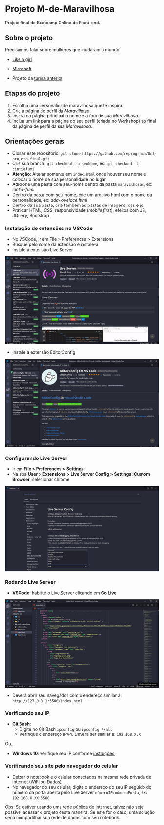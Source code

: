 # Projeto M-de-Maravilhosa

Projeto final do Bootcamp Online de Front-end.

## Sobre o projeto

Precisamos falar sobre mulheres que mudaram o mundo!

- [Like a girl](https://youtu.be/XjJQBjWYDTs)
- [Microsoft](https://youtu.be/tNqSzUdYazw)

- Projeto da [turma anterior](https://reprograma.github.io/CursoOnline-Aula8-Projeto/)

## Etapas do projeto

1. Escolha uma personalidade maravilhosa que te inspira.
2. Crie a página de perfil da _Maravilhosa_.
3. Insera na página principal o nome e a foto de sua _Maravilhosa_.
4. Inclua um link para a página do seu perfil (criada no Workshop) ao final da página de perfil da sua _Maravilhosa_.

## Orientações gerais

- Clonar este repositório: `git clone https://github.com/reprograma/On3-projeto-final.git`
- Crie sua branch: `git checkout -b seuNome`, ex: `git checkout -b cintiafumi`
- **Atenção**: Alterar somente em `index.html` onde houver seu nome e colocar o nome de sua personalidade no lugar
- Adicione uma pasta com seu-nome dentro da pasta `maravilhosas`, ex: _cintia-fumi_
- Dentro da pasta com seu-nome, crie um arquivo html com o nome da personalidade, ex: _ada-lovelace.html_
- Dentro da sua pasta, crie também as pastas de imagens, css e js
- Praticar HTML, CSS, responsividade (_mobile first_), efeitos com JS, JQuery, Bootstrap

### Instalação de extensões no VSCode

- No VSCode, ir em File > Preferences > Extensions
- Busque pelo nome da extensão e instale-a
- Instale a extensão Live Server

<img src='./img/live-server.png' alt='Live Server extension' />

- Instale a extensão EditorConfig

<img src='./img/editorconfig.png' alt='EditorConfig extension' />

### Configurando Live Server

- Ir em **File > Preferences > Settings**
- Na aba **User > Extensions > Live Server Config > Settings: Custom Browser**, selecionar chrome

<img src='./img/live-server-config.png' />

### Rodando Live Server

- **VSCode**: habilite o Live Server clicando em **Go Live**

<img src='./img/live.png' alt='Go Live button' />

- Deverá abrir seu navegador com o endereço similar a: `http://127.0.0.1:5500/index.html`

### Verificando seu IP

- **Git Bash**:
  - Digite no Git Bash `ipconfig` ou `ipconfig //all`
  - Verifique o endereço IPv4. Deverá ser similar a: `192.168.X.X`

Ou...

- **Windows 10**: verifique seu IP conforme [instruções](https://support.microsoft.com/pt-br/help/4026518/windows-10-find-your-ip-address);

### Verificando seu site pelo navegador do celular

- Deixar o notebook e o celular conectados na mesma rede privada de internet (WiFi ou Dados).
- No navegador do seu celular, digite o endereço do seu IP seguido do número da porta aberta pelo Live Server `númeroIP:númeroPorta`, ex: `192.168.X.XX:5500`

Obs: Se estiver usando uma rede pública de internet, talvez não seja possível acessar o projeto desta maneira. Se este for o caso, uma solução seria compartilhar sua rede de dados com seu notebook.
